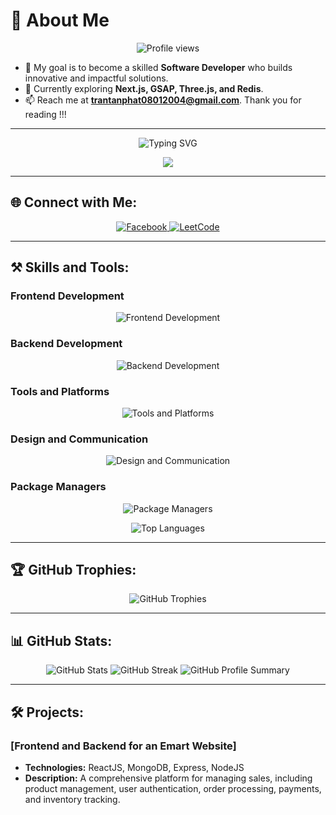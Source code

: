 # 🌟 About Me
<p align="center">
  <img src="https://komarev.com/ghpvc/?username=ttphat204&label=Profile%20views&color=0e75b6&style=flat" alt="Profile views" />
</p>

- 🎯 My goal is to become a skilled **Software Developer** who builds innovative and impactful solutions.
- 🔭 Currently exploring **Next.js, GSAP, Three.js, and Redis**.
- 📫 Reach me at **trantanphat08012004@gmail.com**.
Thank you for reading !!!
---

<p align="center">
  <img src="https://readme-typing-svg.demolab.com?font=Fira+Code&weight=500&size=24&duration=3000&pause=1000&center=true&vCenter=true&width=700&lines=Hi+I'm+Tấn+Phát;I'm+a+passionate+Frontend+Developer+from+Vietnam;Turning+coffee+into+code+one+bug+at+a+time;Building inspiring digital experiences." alt="Typing SVG" />
</p>



<p align="center">
  <img src="https://media.giphy.com/media/v1.Y2lkPTc5MGI3NjExcnE5Yjl1aXkzc3UydGJvNXd5OTg1ZzEwNW5nbjh1ZmtuaGJkbHhuYyZlcD12MV9naWZzX3NlYXJjaCZjdD1n/2IudUHdI075HL02Pkk/giphy.gif" />
</p>

---

## 🌐 Connect with Me:

<p align="center">
  <a href="https://www.facebook.com/phat.tran.58152559/">
    <img src="https://img.icons8.com/fluency/48/000000/facebook-new.png" alt="Facebook" />
  </a>
  <a href="https://leetcode.com/u/TranTanPhat/">
    <img src="https://img.icons8.com/external-tal-revivo-color-tal-revivo/48/000000/external-level-up-your-coding-skills-and-quickly-land-a-job-logo-color-tal-revivo.png" alt="LeetCode" />
  </a>
</p>

---

## ⚒️ Skills and Tools:

### Frontend Development
<p align="center">
  <img src="https://skillicons.dev/icons?i=js,ts,react,materialui,sass,tailwind,bootstrap,vite" alt="Frontend Development" />
</p>

### Backend Development
<p align="center">
  <img src="https://skillicons.dev/icons?i=nodejs,express,mongodb" alt="Backend Development" />
</p>

### Tools and Platforms
<p align="center">
  <img src="https://skillicons.dev/icons?i=git,github,docker,postman,vercel" alt="Tools and Platforms" />
</p>

### Design and Communication
<p align="center">
  <img src="https://skillicons.dev/icons?i=figma,ai,ps,discord,gmail" alt="Design and Communication" />
</p>

### Package Managers
<p align="center">
  <img src="https://skillicons.dev/icons?i=npm,yarn" alt="Package Managers" />
</p>






<p align="center">
  <img src="https://github-readme-stats.vercel.app/api/top-langs?username=ttphat204&show_icons=true&locale=en&layout=compact" alt="Top Languages" />
</p>

---

## 🏆 GitHub Trophies:

<p align="center">
  <img src="https://github-profile-trophy.vercel.app/?username=ttphat204&theme=algolia" alt="GitHub Trophies" />
</p>

---

## 📊 GitHub Stats:

<p align="center">
  <img src="https://github-readme-stats.vercel.app/api?username=ttphat204&show_icons=true&locale=en&theme=radical" alt="GitHub Stats" />
  <img src="https://github-readme-streak-stats.herokuapp.com/?user=ttphat204&theme=radical" alt="GitHub Streak" />
  <img src="https://github-profile-summary-cards.vercel.app/api/cards/profile-details?username=ttphat204&theme=radical" alt="GitHub Profile Summary" />
</p>

---

## 🛠️ Projects:

### [Frontend and Backend for an Emart Website]
- **Technologies:** ReactJS, MongoDB, Express, NodeJS
- **Description:** A comprehensive platform for managing sales, including product management, user authentication, order processing, payments, and inventory tracking.
